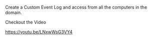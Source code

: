 
Create a Custom Event Log and access from all the computers in the domain. 

Checkout the Video

https://youtu.be/LNxwWsG3VY4
